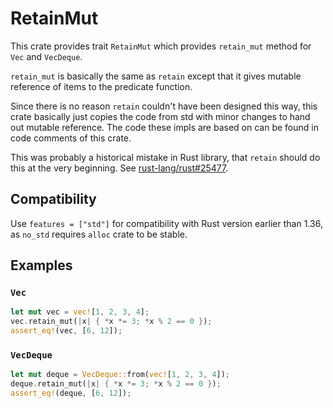 # RetainMut

<!-- cargo-sync-readme start -->

This crate provides trait `RetainMut` which
provides `retain_mut` method for `Vec` and `VecDeque`.

`retain_mut` is basically the same as `retain` except that
it gives mutable reference of items to the predicate function.

Since there is no reason `retain` couldn't have been designed this way,
this crate basically just copies the code from std with minor changes
to hand out mutable reference.
The code these impls are based on can be found in code comments of this crate.

This was probably a historical mistake in Rust library,
that `retain` should do this at the very beginning.
See [rust-lang/rust#25477](https://github.com/rust-lang/rust/issues/25477).

## Compatibility

Use `features = ["std"]` for compatibility with Rust version earlier than 1.36,
as `no_std` requires `alloc` crate to be stable.

## Examples

### `Vec`

```rust
let mut vec = vec![1, 2, 3, 4];
vec.retain_mut(|x| { *x *= 3; *x % 2 == 0 });
assert_eq!(vec, [6, 12]);
```

### `VecDeque`

```rust
let mut deque = VecDeque::from(vec![1, 2, 3, 4]);
deque.retain_mut(|x| { *x *= 3; *x % 2 == 0 });
assert_eq!(deque, [6, 12]);
```

<!-- cargo-sync-readme end -->
